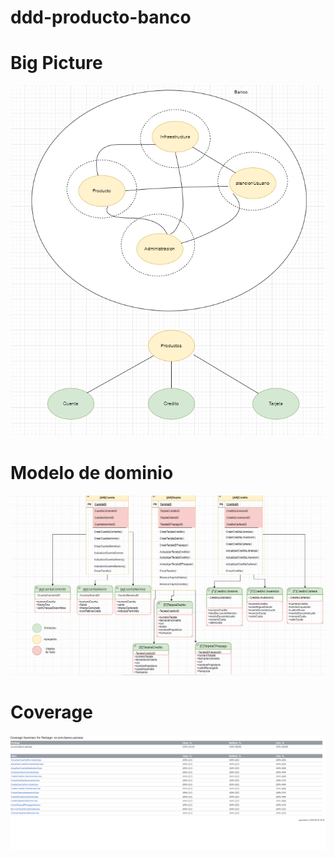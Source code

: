# ddd-producto-banco

# Big Picture

![Big Picture](/resources/bigPicture.png?raw=true "Big Picture")


# Modelo de dominio
![Big Picture](/resources/modeloDominio.png?raw=true "Big Picture")

# Coverage
![Big Picture](/resources/coverage.png?raw=true "Big Picture")